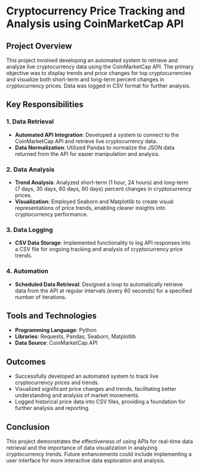 # Cryptocurrency Price Tracking and Analysis using CoinMarketCap API

## Project Overview
This project involved developing an automated system to retrieve and analyze live cryptocurrency data using the CoinMarketCap API. The primary objective was to display trends and price changes for top cryptocurrencies and visualize both short-term and long-term percent changes in cryptocurrency prices. Data was logged in CSV format for further analysis.

## Key Responsibilities

### 1. Data Retrieval
- **Automated API Integration**: Developed a system to connect to the CoinMarketCap API and retrieve live cryptocurrency data.
- **Data Normalization**: Utilized Pandas to normalize the JSON data returned from the API for easier manipulation and analysis.

### 2. Data Analysis
- **Trend Analysis**: Analyzed short-term (1 hour, 24 hours) and long-term (7 days, 30 days, 60 days, 90 days) percent changes in cryptocurrency prices.
- **Visualization**: Employed Seaborn and Matplotlib to create visual representations of price trends, enabling clearer insights into cryptocurrency performance.

### 3. Data Logging
- **CSV Data Storage**: Implemented functionality to log API responses into a CSV file for ongoing tracking and analysis of cryptocurrency price trends.

### 4. Automation
- **Scheduled Data Retrieval**: Designed a loop to automatically retrieve data from the API at regular intervals (every 60 seconds) for a specified number of iterations.

## Tools and Technologies
- **Programming Language**: Python
- **Libraries**: Requests, Pandas, Seaborn, Matplotlib
- **Data Source**: CoinMarketCap API

## Outcomes
- Successfully developed an automated system to track live cryptocurrency prices and trends.
- Visualized significant price changes and trends, facilitating better understanding and analysis of market movements.
- Logged historical price data into CSV files, providing a foundation for further analysis and reporting.

## Conclusion
This project demonstrates the effectiveness of using APIs for real-time data retrieval and the importance of data visualization in analyzing cryptocurrency trends. Future enhancements could include implementing a user interface for more interactive data exploration and analysis.
